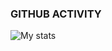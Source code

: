 ### GITHUB ACTIVITY<br/>

![My stats](https://github-readme-stats.vercel.app/api?username=meeba-nc&show_icons=true&count_private=true)
